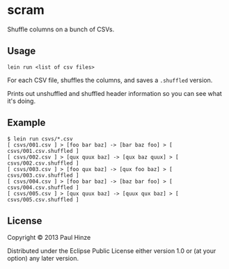 # scram

Shuffle columns on a bunch of CSVs.

## Usage

```
lein run <list of csv files>
```

For each CSV file, shuffles the columns, and saves a `.shuffled` version.

Prints out unshuffled and shuffled header information so you can see what it's doing.

## Example

```
$ lein run csvs/*.csv
[ csvs/001.csv ] > [foo bar baz] -> [bar baz foo] > [ csvs/001.csv.shuffled ]
[ csvs/002.csv ] > [qux quux baz] -> [qux baz quux] > [ csvs/002.csv.shuffled ]
[ csvs/003.csv ] > [foo qux baz] -> [qux foo baz] > [ csvs/003.csv.shuffled ]
[ csvs/004.csv ] > [foo bar baz] -> [baz bar foo] > [ csvs/004.csv.shuffled ]
[ csvs/005.csv ] > [qux quux baz] -> [quux qux baz] > [ csvs/005.csv.shuffled ]
```

## License

Copyright © 2013 Paul Hinze

Distributed under the Eclipse Public License either version 1.0 or (at
your option) any later version.
